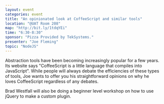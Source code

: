 ```yaml
---
layout: event
categories: event
title: "An opinionated look at CoffeeScript and similar tools"
location: "@UAT Room 208"
map: "http://bit.ly/1tdqYEi"
time: "6:30-8:30"
sponsor: "Pizza Provided by TekSystems."
presenter: "Joe Fleming"
topic: "NodeJS"
---
```


Abstraction tools have been becoming increasingly popular for a few years. Its website says "CoffeeScript is a little language that compiles into JavaScript". While people will always debate the efficiencies of these types of tools, Joe wants to offer you his straightforward opinions on why he loves CoffeeScript regardless of any debates.

Brad Westfall will also be doing a beginner level workshop on how to use jQuery to make a custom plugin.